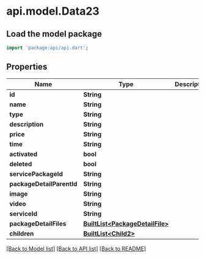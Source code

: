 # api.model.Data23

## Load the model package
```dart
import 'package:api/api.dart';
```

## Properties
Name | Type | Description | Notes
------------ | ------------- | ------------- | -------------
**id** | **String** |  | [optional] 
**name** | **String** |  | [optional] 
**type** | **String** |  | [optional] 
**description** | **String** |  | [optional] 
**price** | **String** |  | [optional] 
**time** | **String** |  | [optional] 
**activated** | **bool** |  | [optional] 
**deleted** | **bool** |  | [optional] 
**servicePackageId** | **String** |  | [optional] 
**packageDetailParentId** | **String** |  | [optional] 
**image** | **String** |  | [optional] 
**video** | **String** |  | [optional] 
**serviceId** | **String** |  | [optional] 
**packageDetailFiles** | [**BuiltList&lt;PackageDetailFile&gt;**](PackageDetailFile.md) |  | [optional] 
**children** | [**BuiltList&lt;Child2&gt;**](Child2.md) |  | [optional] 

[[Back to Model list]](../README.md#documentation-for-models) [[Back to API list]](../README.md#documentation-for-api-endpoints) [[Back to README]](../README.md)


